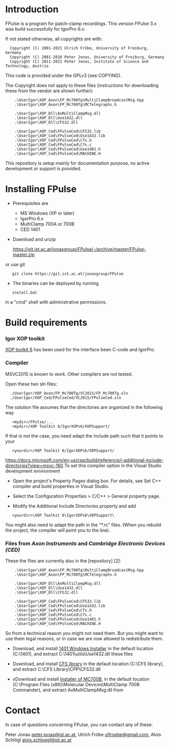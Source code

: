 # Introduction

FPulse is a program for patch-clamp recordings. This version FPulse 3.x  was build successfully for IgorPro 6.x.

If not stated otherwise, all copyrights are with:

```
  Copyright (C) 2001-2021 Ulrich Fröbe, University of Freiburg, Germany
  Copyright (C) 2001-2010 Peter Jonas, University of Freiburg, Germany
  Copyright (C) 2011-2021 Peter Jonas, Institute of Science and Technology, Austria
```

This code is provided under the GPLv3 (see COPYING).

The Copyright does not apply to these files (instructions for downloading these from the vendor are shown further):

```
	.\UserIgor\XOP_Axon\FP_Mc700Tg\MultiClampBroadcastMsg.hpp
	.\UserIgor\XOP_Axon\FP_Mc700Tg\MCTelegraphs.h

	.\UserIgor\XOP_Dll\AxMultiClampMsg.dll
	.\UserIgor\XOP_Dll\Use1432.dll
	.\UserIgor\XOP_Dll\CFS32.dll

	.\UserIgor\XOP_Ced\FPulseCed\CFS32.lib
	.\UserIgor\XOP_Ced\FPulseCed\Use1432.lib
	.\UserIgor\XOP_Ced\FPulseCed\Cfs.h
	.\UserIgor\XOP_Ced\FPulseCed\Cfs.c
	.\UserIgor\XOP_Ced\FPulseCed\Use1401.h
	.\UserIgor\XOP_Ced\FPulseCed\MACHINE.H
```

This repository is setup mainly for documentation purpose, no active development or support is provided.


# Installing FPulse
* Prerequisites are
    - MS Windows (XP or later)
	- IgorPro 6.x
	- MultiClamp 700A or 700B
	- CED 1401

* Download and unzip

   https://git.ist.ac.at/jonasgroup/FPulse/-/archive/master/FPulse-master.zip

or use git

```
   git clone https://git.ist.ac.at/jonasgroup/FPulse
```

* The binaries can be deployed by running
```
   install.bat
```
in a "cmd" shell with administrative permissions.



# Build requirements

### Igor XOP toolkit

[XOP toolkit 6](http://www.wavemetrics.net/ecomm/xop/XOPToolkit6.exe "XOP toolkit 6") has been used for the interface been C-code and IgorPro.

[1]: https://www.wavemetrics.com/products/xoptoolkit "XOP toolkit"


### Compiler
   MSVC2015 is known to work. Other compilers are not tested.


Open these two sln files:

```
  ./UserIgor/XOP_Axon/FP_Mc700Tg/VC2015/FP_Mc700Tg.sln
  ./UserIgor/XOP_Ced/FPulseCed/VC2015/FPulseCed.sln
```

The solution file assumes that the directories are organized in the following way

```
   <mydir>/FPulse/...
   <mydir>/XOP Toolkit 6/IgorXOPs6/XOPSupport/
```

If that is not the case, you need adapt the include path such that it points to your

```
   <yourdir>/XOP Toolkit 6/IgorXOPs6/XOPSupport/
```


https://docs.microsoft.com/en-us/cpp/build/reference/i-additional-include-directories?view=msvc-160
To set this compiler option in the Visual Studio development environment

- Open the project's Property Pages dialog box. For details, see Set C++ compiler and build properties in Visual Studio.

- Select the Configuration Properties > C/C++ > General property page.

- Modify the Additional Include Directories property and add 
```
   <yourdir>\XOP Toolkit 6\IgorXOPs6\XOPSupport\
```

You might also need to adapt the path in the "*.rc" files. (When you rebuild the project, the compiler will point you to the line). 

### Files from _Axon Instruments_ and _Cambridge Electronic Devices (CED)_

These the files are currently also in the [repository]
[2]:

```
	.\UserIgor\XOP_Axon\FP_Mc700Tg\MultiClampBroadcastMsg.hpp
	.\UserIgor\XOP_Axon\FP_Mc700Tg\MCTelegraphs.h

	.\UserIgor\XOP_Dll\AxMultiClampMsg.dll
	.\UserIgor\XOP_Dll\Use1432.dll
	.\UserIgor\XOP_Dll\CFS32.dll

	.\UserIgor\XOP_Ced\FPulseCed\CFS32.lib
	.\UserIgor\XOP_Ced\FPulseCed\Use1432.lib
	.\UserIgor\XOP_Ced\FPulseCed\Cfs.h
	.\UserIgor\XOP_Ced\FPulseCed\Cfs.c
	.\UserIgor\XOP_Ced\FPulseCed\Use1401.h
	.\UserIgor\XOP_Ced\FPulseCed\MACHINE.H
```

So from a technical reason you might not need them. But you might want to use them legal reasons, or in case we are now allowed to redistribute them. 

* Download, and install [1401 Windows Installer](http://ced.co.uk/files/winsupp.exe) in the default location (C:\1401\), and extract C:\1401\utils\Use1432.dll these files

* Download, and install  [CFS library](http://ced.co.uk/files/MS54.exe) in the default location (C:\CFS library\), and extract C:\CFS Library\CPP\CFS32.dll

* xDownload and install [Installer of MC700B](http://axograph.com/installers/MultiClamp_2_1_0_16.exe), in the default location (C:\Program Files (x86)\Molecular Devices\MultiClamp 700B Commander), and extract AxMultiClampMsg.dll from




# Contact
In case of questions concerning FPulse, you can contact any of these: 

  Peter Jonas <peter.jonas@ist.ac.at>,
  Ulrich Fröbe <ulfroebe@gmail.com>,
  Alois Schlögl <alois.schloegl@ist.ac.at>




